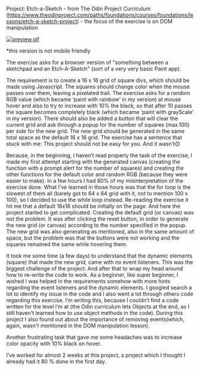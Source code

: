 Project: Etch-a-Sketch - from The Odin Project Curriculum (https://www.theodinproject.com/paths/foundations/courses/foundations/lessons/etch-a-sketch-project) - the focus of the exercise is on DOM manipulation 

[![preview.gif](https://i.postimg.cc/TPrvWwvD/preview.gif)](https://postimg.cc/Jy42fRnr)

*this version is not mobile friendly

The exercise asks for a browser version of "something between a sketchpad and an Etch-A-Sketch" (sort of a very very basic Paint app). 

The requirement is to create a 16 x 16 grid of square divs, which should be made using Javascript. 
The squares should change color when the mouse passes over them, leaving a pixelated trail. The exercise asks for a random RGB value (which became ‘paint with rainbow’ in my version) at mouse hover and also to try to increase with 10% the black, so that after 10 passes the square becomes completely black (which became ‘paint with grayScale’ in my version).
There should also be added a button that will clear the current grid and ask through a popup for the number of squares (max.100) per side for the new grid. The new grid should be generated in the same total space as the default 16 x 16 grid.
The exercise has a sentence that stuck with me: This project should not be easy for you.  And it wasn’t😊 

Because, in the beginning, I haven’t read properly the task of the exercise, I made my first attempt starting with the generated canvas (creating the function with a prompt alert for the number of squares) and creating the other functions for the default color and random RGB (because they were easier to make). In a few hours I had 80% of my misinterpretation of the exercise done. What I’ve learned in those hours was that the for loop is the slowest of them all (barely got to 64 x 64 grid with it, not to mention 100 x 100), so I decided to use the while loop instead.
Re-reading the exercise it hit me that a default 16x16 should be initially on the page. And here the project started to get complicated. Creating the default grid (or canvas) was not the problem. It was after clicking the reset button, in order to generate the new grid (or canvas) according to the number specified in the popup. The new grid was also generating as mentioned, also in the same amount of space, but the problem was that the buttons were not working and the squares remained the same while hovering them. 

It took me some time (a few days) to understand that the dynamic elements (square) that made the new grid, came with no event listeners. This was the biggest challenge of the project. And after that to wrap my head around how to re-write the code to work. 
As a beginner, like super beginner, I wished I was helped in the requirements somehow with more hints regarding the event listeners and the dynamic elements. I googled search a lot to identify my issue in the code and I also went a lot through others code regarding this exercise. I’m writing this, because I couldn’t find a code written for the level I’m at (the Odin curriculum lets Objects at the end, so I still haven’t learned how to use object methods in the code). During this project I also found out about the importance of removing events(which, again, wasn't mentioned in the DOM manipulation lesson).

Another frustrating task that gave me some headaches was to increase color opacity with 10% black on hover. 

I’ve worked for almost 2 weeks at this project, a project which I thought I already had it 80 % done in the first day.  
